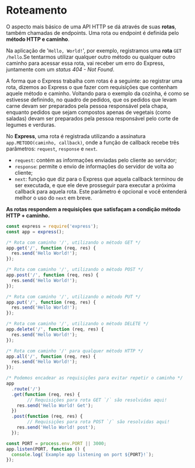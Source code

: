 # Roteamento
O aspecto mais básico de uma API HTTP se dá através de suas **rotas**, também chamadas de endpoints. Uma rota ou endpoint é definida pelo **método HTTP e caminho**.

Na aplicação de '`Hello, World!`', por exemplo, registramos uma **rota** `GET /hello`.Se tentarmos utilizar qualquer outro método ou qualquer outro caminho para acessar essa rota, vai receber um erro do Express, juntamente com um *status 404 - Not Found*.

A forma que o Express trabalha com rotas é a seguinte: ao registrar uma rota, dizemos ao Express o que fazer com requisições que contenham aquele método e caminho. Voltando para o exemplo da cozinha, é como se estivesse definindo, no quadro de pedidos, que os pedidos que levam carne devam ser preparados pela pessoa responsável pela chapa, enquanto pedidos que sejam compostos apenas de vegetais (como saladas) devam ser preparados pela pessoa responsável pelo corte de legumes e verduras.

No **Express**, uma rota é registrada utilizando a assinatura `app.METODO(caminho, callback)`, onde a função de callback recebe três parâmetros: `request`, `response` e `next`.
- `request`: contém as informações enviadas pelo cliente ao servidor;
- `response`: permite o envio de informações do servidor de volta ao cliente;
- `next`: função que diz para o Express que aquela callback terminou de ser executada, e que ele deve prosseguir para executar a próxima callback para aquela rota. Este parâmetro é opcional e você entenderá melhor o uso do `next` em breve.

**As rotas respondem a requisições que satisfaçam a condição método HTTP + caminho.**
```js
const express = require('express');
const app = express();

/* Rota com caminho '/', utilizando o método GET */
app.get('/', function (req, res) {
  res.send('Hello World!');
});

/* Rota com caminho '/', utilizando o método POST */
app.post('/', function (req, res) {
  res.send('Hello World!');
});

/* Rota com caminho '/', utilizando o método PUT */
app.put('/', function (req, res) {
  res.send('Hello World!');
});

/* Rota com caminho '/', utilizando o método DELETE */
app.delete('/', function (req, res) {
  res.send('Hello World!');
});

/* Rota com caminho '/' para qualquer método HTTP */
app.all('/', function (req, res) {
  res.send('Hello World!');
});

/* Podemos encadear as requisições para evitar repetir o caminho */
app
  .route('/')
  .get(function (req, res) {
		// Requisições para rota GET `/` são resolvidas aqui!
    res.send('Hello World! Get');
  })
  .post(function (req, res) {
		// Requisições para rota POST `/` são resolvidas aqui!
    res.send('Hello World! post');
  });

const PORT = process.env.PORT || 3000;
app.listen(PORT, function () {
  console.log(`Example app listening on port ${PORT}!`);
});
```
